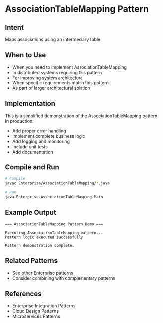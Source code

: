 # AssociationTableMapping Pattern

## Intent
Maps associations using an intermediary table

## When to Use
- When you need to implement AssociationTableMapping
- In distributed systems requiring this pattern
- For improving system architecture
- When specific requirements match this pattern
- As part of larger architectural solution

## Implementation
This is a simplified demonstration of the AssociationTableMapping pattern. In production:
- Add proper error handling
- Implement complete business logic
- Add logging and monitoring
- Include unit tests
- Add documentation

## Compile and Run
```bash
# Compile
javac Enterprise/AssociationTableMapping/*.java

# Run
java Enterprise.AssociationTableMapping.Main
```

## Example Output
```
=== AssociationTableMapping Pattern Demo ===

Executing AssociationTableMapping pattern...
Pattern logic executed successfully

Pattern demonstration complete.
```

## Related Patterns
- See other Enterprise patterns
- Consider combining with complementary patterns

## References
- Enterprise Integration Patterns
- Cloud Design Patterns
- Microservices Patterns
